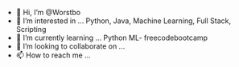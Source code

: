 - 👋 Hi, I’m @Worstbo
- 👀 I’m interested in ... Python, Java, Machine Learning, Full Stack, Scripting
- 🌱 I’m currently learning ... Python ML- freecodebootcamp
- 💞️ I’m looking to collaborate on ...
- 📫 How to reach me ...

<!---
Worstbo/Worstbo is a ✨ special ✨ repository because its `README.md` (this file) appears on your GitHub profile.
You can click the Preview link to take a look at your changes.
--->
